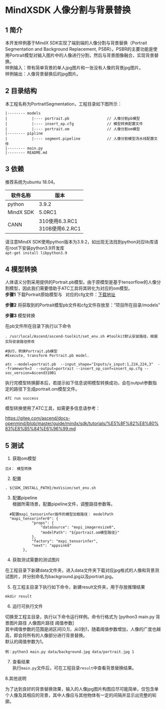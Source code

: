 # MindXSDK 人像分割与背景替换

## 1 简介
  本开发样例基于MindX SDK实现了端到端的人像分割与背景替换（Portrait Segmentation and Background Replacement, PSBR）。PSBR的主要功能是使用Portrait模型对输入图片中的人像进行分割，然后与背景图像融合，实现背景替换。  
样例输入：带有简单背景的单人jpg图片和一张没有人像的背景jpg图片。  
样例输出：人像背景替换后的jpg图片。<br/>
## 2 目录结构
本工程名称为PortraitSegmentation，工程目录如下图所示：
```
|-------- models
|           |---- portrait.pb                 // 人像分割pb模型
|           |---- insert_op.cfg               // 模型转换配置文件
|           |---- portrait.om                 // 人像分割om模型
|-------- pipline
|           |---- segment.pipeline            // 人像分割模型流水线配置文件
|-------- main.py                             
|-------- README.md   
```
## 3 依赖


推荐系统为ubuntu 18.04。

| 软件名称 | 版本   |
| -------- | ------ |
| python    | 3.9.2     | 
| MindX SDK     |    5.0RC1    |
| CANN | 310使用6.3.RC1<br>310B使用6.2.RC1 |


请注意MindX SDK使用python版本为3.9.2，如出现无法找到python对应lib库请在root下安装python3.9开发库  
`apt-get install libpython3.9`
## 4 模型转换
人体语义分割采用提供的Portrait.pb模型。由于原模型是基于tensorflow的人像分割模型，因此我们需要借助于ATC工具将其转化为对应的om模型。  
**步骤1**  下载Portrait原始模型与&ensp; 对应的cfg文件：[下载地址](https://mindx.sdk.obs.cn-north-4.myhuaweicloud.com/mindxsdk-referenceapps%20/contrib/PortraitSegmentation/model.zip)      

**步骤2**  将获取到的Portrait模型pb文件和cfg文件存放至：“项目所在目录/models”  

**步骤3**  模型转换  

在pb文件所在目录下执行以下命令  
```
. /usr/local/Ascend/ascend-toolkit/set_env.sh #toolkit默认安装路径，根据实际安装路径修改

#执行，转换Portrait.pb模型
#Execute, transform Portrait.pb model.
  
atc --model=portrait.pb  --input_shape="Inputs/x_input:1,224,224,3"  --framework=3  --output=portrait --insert_op_conf=insert_op.cfg --soc_version=Ascend310B1 
```
执行完模型转换脚本后，若提示如下信息说明模型转换成功，会在output参数指定的路径下生成portrait.om模型文件。  
```
ATC run success  
```
模型转换使用了ATC工具，如需更多信息请参考：  

https://gitee.com/ascend/docs-openmind/blob/master/guide/mindx/sdk/tutorials/%E5%8F%82%E8%80%83%E8%B5%84%E6%96%99.md

## 5 测试

1. 获取om模型   
```
见4： 模型转换
```
2. 配置
```   
. ${SDK_INSTALL_PATH}/mxVision/set_env.sh
```
3. 配置pipeline  
根据所需场景，配置pipeline文件，调整路径参数等。
```
  #配置mxpi_tensorinfer插件的模型加载路径： modelPath
  "mxpi_tensorinfer0": {
            "props": {
                "dataSource": "mxpi_imageresize0",
                "modelPath": "${portrait.om模型路径}"
            },
            "factory": "mxpi_tensorinfer",
            "next": "appsink0"
        },
```
4. 获取测试需要的测试图片  

在工程目录下新建data文件夹，进入data文件夹下载对应jpg格式的人像和背景测试图片，并分别命名为background.jpg以及portrait.jpg。


5. 在工程主目录下执行如下命令，新建result文件夹，用于存放推理结果

```
mkdir result
```

6. 运行可执行文件

切换至工程主目录，执行以下命令运行样例。命令行格式为 [python3 main.py 背景图片路径 人像图片路径 阈值参数]  
其中阈值参数的范围是闭区间[0,1]，从0到1，随着阈值参数增加，人像的广度也越高，即会将所有的人像部分进行背景替换。  
默认的阈值参数为1。

```
例：python3 main.py data/background.jpg data/portrait.jpg 1
```

7. 查看结果  
执行`main.py`文件后，可在工程目录`result`中查看背景替换结果。


8.其他说明


为了达到良好的背景替换效果，输入的人像jpg图片构图应尽可能简单，仅包含单个人像及其相应的背景，其中人像应与其他物体有一定的间隔并显示出完整的轮廓。
